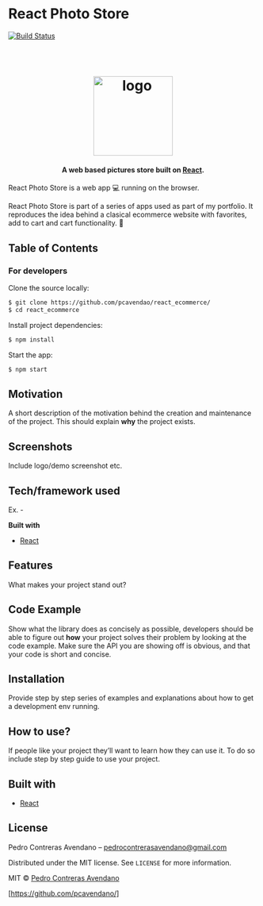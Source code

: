 # React Photo Store

[![Build Status](https://img.shields.io/github/workflow/status/pcavendano/react_ecommerce/Node.js%20CI)](https://travis-ci.org/pcavendano/react_ecommerce)

<h1 align="center">
  <br>
  <img src="https://github.com/pcavendano/react_ecommerce/blob/master/icon.png" alt="logo" width="160">
</h1>

<h4 align="center">A web based pictures store built on <a href="https://reactjs.org/" target="_blank">React</a>.</h4>

React Photo Store is a web app :computer: running on the browser.

React Photo Store is part of a series of apps used as part of my portfolio. It reproduces the idea behind a clasical ecommerce website with favorites, add to cart and cart functionality. :rocket:

## Table of Contents

### For developers

Clone the source locally:

```sh
$ git clone https://github.com/pcavendao/react_ecommerce/
$ cd react_ecommerce
```

Install project dependencies:

```sh
$ npm install
```

Start the app:

```sh
$ npm start
```

## Motivation

A short description of the motivation behind the creation and maintenance of the project. This should explain **why** the project exists.

## Screenshots

Include logo/demo screenshot etc.

## Tech/framework used

Ex. -

<b>Built with</b>

- [React](https://react.org)

## Features

What makes your project stand out?

## Code Example

Show what the library does as concisely as possible, developers should be able to figure out **how** your project solves their problem by looking at the code example. Make sure the API you are showing off is obvious, and that your code is short and concise.

## Installation

Provide step by step series of examples and explanations about how to get a development env running.

## How to use?

If people like your project they’ll want to learn how they can use it. To do so include step by step guide to use your project.

## Built with
- [React](https://react.org)

## License

Pedro Contreras Avendano  – pedrocontrerasavendano@gmail.com

Distributed under the MIT license. See ``LICENSE`` for more information.

MIT © [Pedro Contreras Avendano]()

[https://github.com/pcavendano/]
